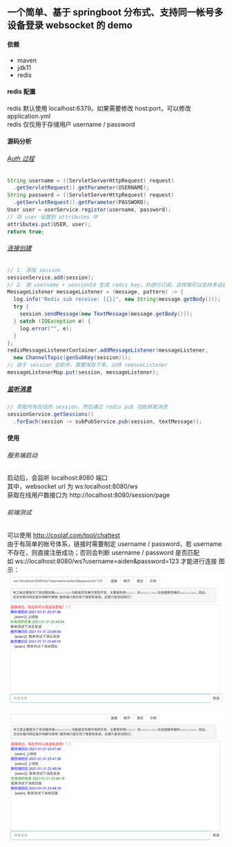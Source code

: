 ## 一个简单、基于 springboot 分布式、支持同一帐号多设备登录 websocket 的 demo

#### 依赖
- maven
- jdk11
- redis

#### redis 配置
redis 默认使用 localhost:6379。如果需要修改 host:port，可以修改 application.yml
<br/>
redis 仅仅用于存储用户 username / password

#### 源码分析
###### [Auth 过程](https://github.com/yemingfeng/jchat-server/blob/master/src/main/java/com/jchat/interceptor/AuthorizationInterceptor.java)
```java
String username = ((ServletServerHttpRequest) request)
  .getServletRequest().getParameter(USERNAME);
String password = ((ServletServerHttpRequest) request)
  .getServletRequest().getParameter(PASSWORD);
User user = userService.register(username, password);
// 将 user 设置到 attributes 中
attributes.put(USER, user);
return true;
```

###### [连接创建](https://github.com/yemingfeng/jchat-server/blob/master/src/main/java/com/jchat/listener/SessionEstablishedEventListener.java)
```java
// 1. 添加 session
sessionService.add(session);
// 2. 按 username + sessionId 生成 redis key，并进行订阅，这样做可以支持多设备同一个帐号登录
MessageListener messageListener = (message, pattern) -> {
  log.info("Redis sub receive: [{}]", new String(message.getBody()));
  try {
    session.sendMessage(new TextMessage(message.getBody()));
  } catch (IOException e) {
    log.error("", e);
  }
};
redisMessageListenerContainer.addMessageListener(messageListener,
  new ChannelTopic(genSubKey(session)));
// 由于 session 会断开，需要保存下来，以待 removeListener
messageListenerMap.put(session, messageListener);
```

##### [监听消息](https://github.com/yemingfeng/jchat-server/blob/master/src/main/java/com/jchat/listener/TextMessageEventListener.java)
```java
// 获取所有在线的 session，然后通过 redis pub 功能转发消息
sessionService.getSessions()
  .forEach(session -> subPubService.pub(session, textMessage));
```

#### 使用
###### 服务端启动
启动后，会监听 localhost:8080 端口
<br/>
其中，websocket url 为 ws:localhost:8080/ws
<br/>
获取在线用户数接口为 http://localhost:8080/session/page

###### 前端测试
可以使用 http://coolaf.com/tool/chattest
<br/>
由于有简单的帐号体系，链接时需要制定 username / password，若 username 不存在，则直接注册成功；否则会判断 username / password 是否匹配
<br/>
如 ws://localhost:8080/ws?username=aiden&password=123 才能进行连接
图示：
![](./image1.png)
<br/>
<br/>
![](./image2.png)
